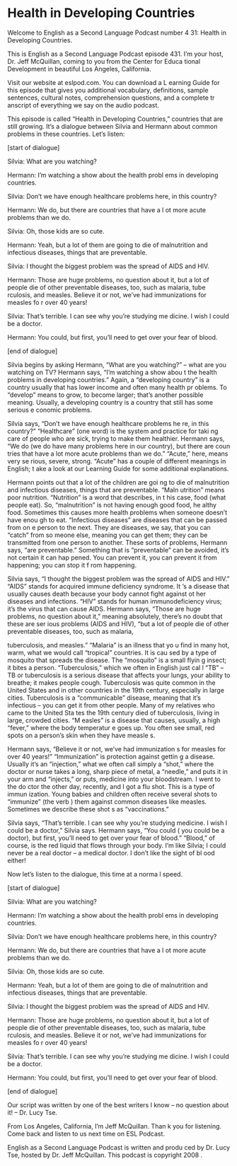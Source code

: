 # Health in Developing Countries

Welcome to English as a Second Language Podcast number 4 31: Health in Developing Countries. 

This is English as a Second Language Podcast episode 431.  I’m your host, Dr. Jeff McQuillan, coming to you from the Center for Educa tional Development in beautiful Los Angeles, California. 

Visit our website at eslpod.com.  You can download a L earning Guide for this episode that gives you additional vocabulary, definitions, sample sentences, cultural notes, comprehension questions, and a complete tr anscript of everything we say on the audio podcast. 

This episode is called “Health in Developing Countries,”  countries that are still growing.  It’s a dialogue between Silvia and Hermann about common problems in these countries.  Let’s listen: 

[start of dialogue] 

Silvia:  What are you watching? 

Hermann:  I’m watching a show about the health probl ems in developing countries. 

Silvia:  Don’t we have enough healthcare problems here,  in this country?   

Hermann:  We do, but there are countries that have a l ot more acute problems than we do. 

Silvia:  Oh, those kids are so cute. 

Hermann:  Yeah, but a lot of them are going to die of malnutrition and infectious diseases, things that are preventable.   

Silvia:  I thought the biggest problem was the spread of AIDS and HIV.   

Hermann:  Those are huge problems, no question about it, but a lot of people die of other preventable diseases, too, such as malaria, tube rculosis, and measles. Believe it or not, we’ve had immunizations for measles fo r over 40 years! 

 Silvia:  That’s terrible.  I can see why you’re studying me dicine.  I wish I could be a doctor. 

Hermann:  You could, but first, you’ll need to get over  your fear of blood. 

[end of dialogue] 

Silvia begins by asking Hermann, “What are you watching?” – what are you watching on TV?  Hermann says, “I’m watching a show abou t the health problems in developing countries.”  Again, a “developing  country” is a country usually that has lower income and often many health pr oblems.  To “develop” means to grow, to become larger; that’s another possible  meaning.  Usually, a developing country is a country that still has some serious e conomic problems. 

Silvia says, “Don’t we have enough healthcare problems he re, in this country?” “Healthcare” (one word) is the system and practice for taki ng care of people who are sick, trying to make them healthier.  Hermann says, “We  do (we do have many problems here in our country), but there are coun tries that have a lot more acute problems than we do.”  “Acute,” here, means very se rious, severe, strong. “Acute” has a couple of different meanings in English; t ake a look at our Learning Guide for some additional explanations. 

Hermann points out that a lot of the children are goi ng to die of malnutrition and infectious diseases, things that are preventable.  “Maln utrition” means poor nutrition.  “Nutrition” is a word that describes, in t his case, food (what people eat). So, “malnutrition” is not having enough good food, he althy food.  Sometimes this causes more health problems when someone doesn’t have enou gh to eat. “Infectious diseases” are diseases that can be passed from on e person to the next.  They are diseases, we say, that you can “catch” from so meone else, meaning you can get them; they can be transmitted from  one person to another. These sorts of problems, Hermann says, “are preventable.”  Something that is “preventable” can be avoided, it’s not certain it can hap pened.  You can prevent it, you can prevent it from happening; you can stop it f rom happening. 

Silvia says, “I thought the biggest problem was the spread  of AIDS and HIV.” “AIDS” stands for acquired immune deficiency syndrome.  It ’s a disease that usually causes death because your body cannot fight against ot her diseases and infections.  “HIV” stands for human immunodeficiency virus; it’s the virus that can cause AIDS.  Hermann says, “Those are huge problems, no question about it,” meaning absolutely, there’s no doubt that these are ser ious problems (AIDS and HIV), “but a lot of people die of other preventable diseases, too, such as malaria,  

 tuberculosis, and measles.”  “Malaria” is an illness that yo u find in many hot, warm, what we would call “tropical” countries.  It is cau sed by a type of mosquito that spreads the disease.  The “mosquito” is a small flyin g insect; it bites a person.  “Tuberculosis,” which we often in English just cal l “TB” – TB or tuberculosis is a serious disease that affects your lungs, your  ability to breathe; it makes people cough.  Tuberculosis was quite common in the United States and in other countries in the 19th century, especially in large cities.  Tuberculosis is a “communicable” disease, meaning that it’s infectious – you can get it from other people.  Many of my relatives who came to the United Sta tes the 19th century died of tuberculosis, living in large, crowded cities.  “M easles” is a disease that causes, usually, a high “fever,” where the body temperatur e goes up.  You often see small, red spots on a person’s skin when they have measle s.   

Hermann says, “Believe it or not, we’ve had immunization s for measles for over 40 years!”  “Immunization” is protection against gettin g a disease.  Usually it’s an “injection,” what we often call simply a “shot,” where the doctor or nurse takes a long, sharp piece of metal, a “needle,” and puts it in  your arm and “injects,” or puts, medicine into your bloodstream.  I went to the do ctor the other day, recently, and I got a flu shot.  This is a type of immun ization.  Young babies and children often receive several shots to “immunize” (the verb ) them against common diseases like measles.  Sometimes we describe these shot s as “vaccinations.” 

Silvia says, “That’s terrible.  I can see why you’re studying medicine.  I wish I could be a doctor,” Silvia says.  Hermann says, “You could ( you could be a doctor), but first, you’ll need to get over your fear of  blood.”  “Blood,” of course, is the red liquid that flows through your body.  I’m like  Silvia; I could never be a real doctor – a medical doctor.  I don’t like the sight of bl ood either! 

Now let’s listen to the dialogue, this time at a norma l speed. 

[start of dialogue] 

Silvia:  What are you watching? 

Hermann:  I’m watching a show about the health probl ems in developing countries. 

Silvia:  Don’t we have enough healthcare problems here,  in this country?   

 Hermann:  We do, but there are countries that have a l ot more acute problems than we do. 

Silvia:  Oh, those kids are so cute. 

Hermann:  Yeah, but a lot of them are going to die of malnutrition and infectious diseases, things that are preventable.   

Silvia:  I thought the biggest problem was the spread of AIDS and HIV.   

Hermann:  Those are huge problems, no question about it, but a lot of people die of other preventable diseases, too, such as malaria, tube rculosis, and measles. Believe it or not, we’ve had immunizations for measles fo r over 40 years! 

Silvia:  That’s terrible.  I can see why you’re studying me dicine.  I wish I could be a doctor. 

Hermann:  You could, but first, you’ll need to get over  your fear of blood. 

[end of dialogue] 

Our script was written by one of the best writers I know –  no question about it! – Dr. Lucy Tse.   

From Los Angeles, California, I’m Jeff McQuillan.  Than k you for listening.  Come back and listen to us next time on ESL Podcast. 

English as a Second Language Podcast is written and produ ced by Dr. Lucy Tse, hosted by Dr. Jeff McQuillan.  This podcast is copyright 2008 .

